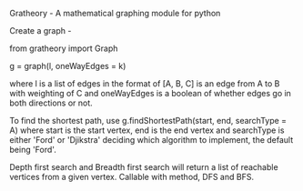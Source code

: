 Gratheory - A mathematical graphing module for python

Create a graph - 

from gratheory import Graph

g = graph(l, oneWayEdges = k)

where l is a list of edges in the format of [A, B, C] is an edge from A to B with weighting of C and oneWayEdges is a boolean of whether edges go in both directions or not.

To find the shortest path, use g.findShortestPath(start, end, searchType = A) where start is the start vertex, end is the end vertex and searchType is either 'Ford' or 'Djikstra' deciding which algorithm to implement, the default being 'Ford'.

Depth first search and Breadth first search will return a list of reachable vertices from a given vertex. Callable with method, DFS and BFS.

